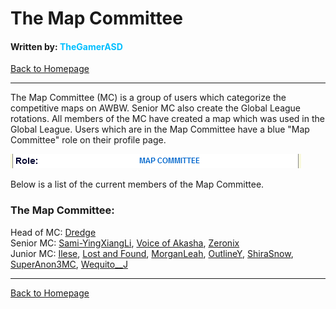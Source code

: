 # The Map Committee
#### Written by: <span style="color:deepskyblue">TheGamerASD</span>
[Back to Homepage](..\index.html)

___

The Map Committee (MC) is a group of users which categorize the competitive maps on AWBW. Senior MC also create the Global League rotations. All members of the MC have created a map which was used in the Global League. Users which are in the Map Committee have a blue "Map Committee" role on their profile page.

![](..\images\mcrole.png)

Below is a list of the current members of the Map Committee.

### The Map Committee:
Head of MC: [Dredge][1]<br>
Senior MC: [Sami-YingXiangLi][2], [Voice of Akasha][3], [Zeronix][4]<br>
Junior MC: [Ilese][5], [Lost and Found][6], [MorganLeah][7], [OutlineY][8], [ShiraSnow][9], [SuperAnon3MC][10], [Wequito__J][11]

[1]: https://awbw.amarriner.com/profile.php?username=Dredge
[2]: https://awbw.amarriner.com/profile.php?username=Sami-YingXiangLi
[3]: https://awbw.amarriner.com/profile.php?username=Voice%20of%20Akasha
[4]: https://awbw.amarriner.com/profile.php?username=Zeronix
[5]: https://awbw.amarriner.com/profile.php?username=Ilese
[6]: https://awbw.amarriner.com/profile.php?username=Lost%20and%20Found
[7]: https://awbw.amarriner.com/profile.php?username=MorganLeah
[8]: https://awbw.amarriner.com/profile.php?username=OutlineY
[9]: https://awbw.amarriner.com/profile.php?username=ShiraSnow
[10]: https://awbw.amarriner.com/profile.php?username=SuperAnon3MC
[11]: https://awbw.amarriner.com/profile.php?username=Wequito__J

___

[Back to Homepage](..\index.html)<br>